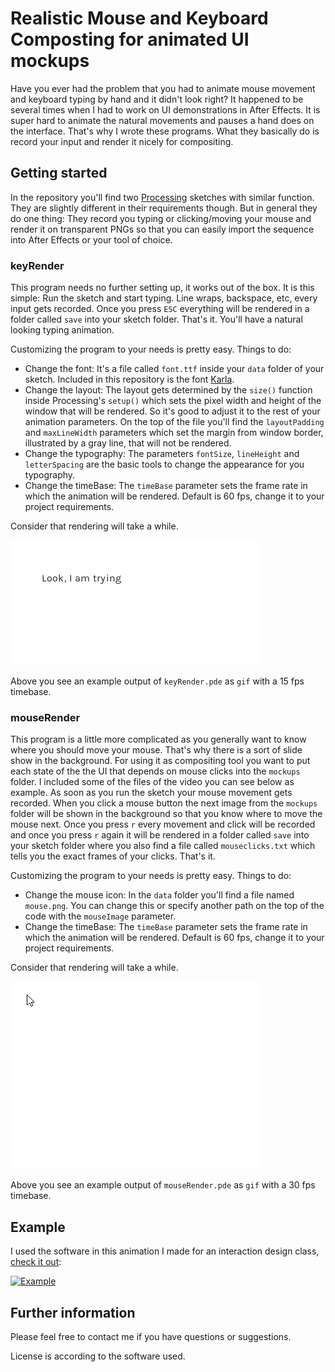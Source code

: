 # Realistic Mouse and Keyboard Composting for animated UI mockups
Have you ever had the problem that you had to animate mouse movement and keyboard typing by hand and it didn't look right? It happened to be several times when I had to work on UI demonstrations in After Effects. It is super hard to animate the natural movements and pauses a hand does on the interface. That's why I wrote these programs. What they basically do is record your input and render it nicely for compositing.

## Getting started
In the repository you'll find two [Processing](https://processing.org/) sketches with similar function. They are slightly different in their requirements though. But in general they do one thing: They record you typing or clicking/moving your mouse and render it on transparent PNGs so that you can easily import the sequence into After Effects or your tool of choice.

### keyRender
This program needs no further setting up, it works out of the box. It is this simple: Run the sketch and start typing. Line wraps, backspace, etc, every input gets recorded. Once you press `ESC` everything will be rendered in a folder called `save` into your sketch folder. That's it. You'll have a natural looking typing animation.

Customizing the program to your needs is pretty easy. Things to do:
* Change the font: It's a file called `font.ttf` inside your `data` folder of your sketch. Included in this repository is the font [Karla](https://fonts.google.com/specimen/Karla).
* Change the layout: The layout gets determined by the `size()` function inside Processing's `setup()` which sets the pixel width and height of the window that will be rendered. So it's good to adjust it to the rest of your animation parameters. On the top of the file you'll find the `layoutPadding` and `maxLineWidth` parameters which set the margin from window border, illustrated by a gray line, that will not be rendered.
* Change the typography: The parameters `fontSize`, `lineHeight` and `letterSpacing` are the basic tools to change the appearance for you typography.
* Change the timeBase: The `timeBase` parameter sets the frame rate in which the animation will be rendered. Default is 60 fps, change it to your project requirements.

Consider that rendering will take a while.

![Example animation of the keyboard program](https://raw.githubusercontent.com/bsplt/Mouse-and-Keyboard-Compositing-for-UI-Mockups/master/examples/KeyboardExample.gif?raw=true)

Above you see an example output of `keyRender.pde` as `gif` with a 15 fps timebase. 

### mouseRender
This program is a little more complicated as you generally want to know where you should move your mouse. That's why there is a sort of slide show in the background. For using it as compositing tool you want to put each state of the the UI that depends on mouse clicks into the `mockups` folder. I included some of the files of the video you can see below as example. As soon as you run the sketch your mouse movement gets recorded. When you click a mouse button the next image from the `mockups` folder will be shown in the background so that you know where to move the mouse next. Once you press `r` every movement and click will be recorded and once you press `r` again it will be rendered in a folder called `save` into your sketch folder where you also find a file called `mouseclicks.txt` which tells you the exact frames of your clicks. That's it.

Customizing the program to your needs is pretty easy. Things to do:
* Change the mouse icon: In the `data` folder you'll find a file named `mouse.png`. You can change this or specify another path on the top of the code with the `mouseImage` parameter.
* Change the timeBase: The `timeBase` parameter sets the frame rate in which the animation will be rendered. Default is 60 fps, change it to your project requirements.

Consider that rendering will take a while.

![Example animation of the mouse program](https://raw.githubusercontent.com/bsplt/Mouse-and-Keyboard-Compositing-for-UI-Mockups/master/examples/MouseExample.gif?raw=true)

Above you see an example output of `mouseRender.pde` as `gif` with a 30 fps timebase. 

## Example
I used the software in this animation I made for an interaction design class, [check it out](https://www.youtube.com/watch?v=lwESUN0Did0):


[![Example](http://img.youtube.com/vi/lwESUN0Did0/maxresdefault.jpg)](https://www.youtube.com/watch?v=lwESUN0Did0)

## Further information
Please feel free to contact me if you have questions or suggestions.

License is according to the software used.